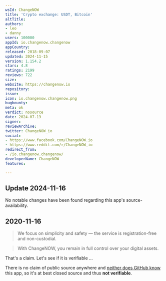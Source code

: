 ```yaml
---
wsId: ChangeNOW
title: 'Crypto exchange: USDT, Bitcoin'
altTitle: 
authors:
- leo
- danny
users: 100000
appId: io.changenow.changenow
appCountry: 
released: 2018-09-07
updated: 2024-11-15
version: 1.154.2
stars: 4.8
ratings: 2199
reviews: 722
size: 
website: https://changenow.io
repository: 
issue: 
icon: io.changenow.changenow.png
bugbounty: 
meta: ok
verdict: nosource
date: 2024-07-13
signer: 
reviewArchive: 
twitter: ChangeNOW_io
social:
- https://www.facebook.com/ChangeNOW.io
- https://www.reddit.com/r/ChangeNOW_io
redirect_from:
- /io.changenow.changenow/
developerName: ChangeNOW
features: 

---
```


## Update 2024-11-16

No notable changes have been found regarding this app's source-availability.

## 2020-11-16

> We focus on simplicity and safety — the service is registration-free and non-custodial.

> With ChangeNOW, you remain in full control over your digital assets.

That's a claim. Let's see if it is verifiable ...

There is no claim of public source anywhere and
[neither does GitHub know](https://github.com/search?q=%22io.changenow.changenow%22)
this app, so it's at best closed source and thus **not verifiable**.
